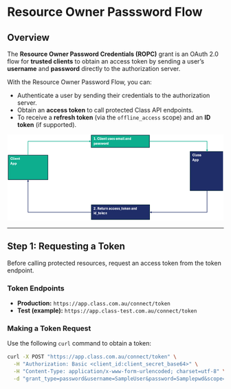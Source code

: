 # Resource Owner Passsword Flow
## Overview

The **Resource Owner Password Credentials (ROPC)** grant is an OAuth 2.0 flow for **trusted clients** to obtain an access token by sending a user’s **username** and **password** directly to the authorization server.

With the Resource Owner Password Flow, you can:
- Authenticate a user by sending their credentials to the authorization server.
- Obtain an **access token** to call protected Class API endpoints.
- To receive a **refresh token** (via the `offline_access` scope) and an **ID token** (if supported).


![Diagram](/images/resource-owner-password-flow.png)

---

## Step 1: Requesting a Token

Before calling protected resources, request an access token from the token endpoint.

### Token Endpoints

- **Production:** `https://app.class.com.au/connect/token`  
- **Test (example):** `https://app.class-test.com.au/connect/token`

### Making a Token Request

Use the following `curl` command to obtain a token:

```bash
curl -X POST "https://app.class.com.au/connect/token" \
  -H "Authorization: Basic <client_id:client_secret_base64>" \
  -H "Content-Type: application/x-www-form-urlencoded; charset=utf-8" \
  -d "grant_type=password&username=SampleUser&password=Samplepwd&scope=target%3ab%2fbusiness fund.maintain"
